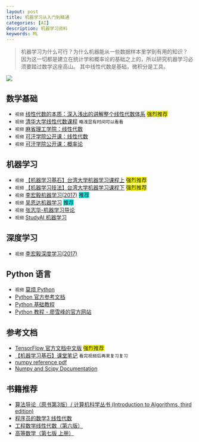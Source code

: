 ```yaml
---
layout: post
title: 机器学习从入门到精通
categories: [AI]
description: 机器学习资料
keywords: ML
---
```


> 机器学习为什么可行？为什么机器能从一些数据样本里学到有用的知识？
> 因为这一切都是建立在统计学和概率论的基础之上的，所以研究机器学习必须要踏过数学这座高山。
> 其中线性代数是基础，微积分是工具。

![](http://5b0988e595225.cdn.sohucs.com/images/20170826/a229a5ce1a9b464bb66436c50d43050e.jpeg)

## 数学基础
+ `视频` [线性代数的本质：深入浅出的讲解整个线性代数体系](https://space.bilibili.com/88461692?spm_id_from=333.338.viewbox_report.7#/channel/detail?cid=9450) <span style="background-color:yellow">强烈推荐</span>
+ `视频` [清华大学线性代数课程](https://www.bilibili.com/video/av8264966/) `略浅显有时间可以看看`
+ `视频` [麻省理工学院：线性代数](https://www.bilibili.com/video/av14776429/)
+ `视频` [可汗学院公开课：线性代数](https://open.163.com/movie/2011/6/C/B/M82ICR1D9_M83C7VICB.html)
+ `视频` [可汗学院公开课：概率论](https://open.163.com/movie/2011/3/B/Q/M82IF3HFQ_M831V1DBQ.html?recomend=2)

## 机器学习
+ `视频` [【机器学习基石】台湾大学机器学习课程上](https://www.bilibili.com/video/av12463015/) <span style="background-color:yellow">强烈推荐</span>
+ `视频` [【机器学习技法】台湾大学机器学习课程下](https://www.bilibili.com/video/av6991226/) <span style="background-color:yellow">强烈推荐</span>
+ `视频` [李宏毅机器学习(2017)](https://www.bilibili.com/video/av10590361/) <span style="background-color:cyan">推荐</span>
+ `视频` [吴恩达机器学习](http://study.163.com/course/courseMain.htm?courseId=1004570029) <span style="background-color:cyan">推荐</span>
+ `视频` [张志华-机器学习导论](http://study.163.com/course/courseMain.htm?courseId=1694003)
+ `视频` [StudyAI 机器学习](http://www.studyai.com/course/index/)

## 深度学习
+ `视频` [李宏毅深度学习(2017)](https://www.bilibili.com/video/av9770302/)

## Python 语言
+ `视频` [莫烦 Python](https://morvanzhou.github.io/about/)
+ [Python 官方参考文档](https://docs.python.org/2.7/)
+ [Python 基础教程](http://www.runoob.com/python/python-tutorial.html)
+ [Python 教程 - 廖雪峰的官方网站](https://www.liaoxuefeng.com/wiki0014316089557264a6b348958f449949df42a6d3a2e542c000/001431608990315a01b575e2ab041168ff0df194698afac000)

## 参考文档
+ [TensorFlow 官方文档中文版](http://wiki.jikexueyuan.com/project/tensorflow-zh/get_started/introduction.html) <span style="background-color:yellow">强烈推荐</span>
+ [【机器学习基石】课堂笔记](http://zhouyun.me/categories/#AI%E8%BD%AC%E8%BD%BD) `看完视频后再来复习复习`
+ [numpy reference pdf](https://docs.scipy.org/doc/numpy/numpy-ref-1.14.0.pdf)
+ [Numpy and Scipy Documentation](https://docs.scipy.org/doc/)

## 书籍推荐
+ [算法导论（原书第3版）/ 计算机科学丛书 (Introduction to Algorithms, third edition)](https://item.jd.com/11144230.html)
+ [程序员的数学3 线性代数](https://item.jd.com/11891058.html)
+ [工程数学线性代数（第六版）](https://item.jd.com/11692805.html)
+ [高等数学（第七版 上册）](https://item.jd.com/11729107.html)


